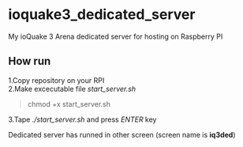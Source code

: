# ioquake3_dedicated_server
My ioQuake 3 Arena dedicated server for hosting on Raspberry PI

## How run
1.Copy repository on your RPI  
2.Make excecutable file *start_server.sh*  
> chmod +x start_server.sh  

3.Tape *./start_server.sh* and press *ENTER* key

Dedicated server has runned in other screen (screen name is **iq3ded**)
